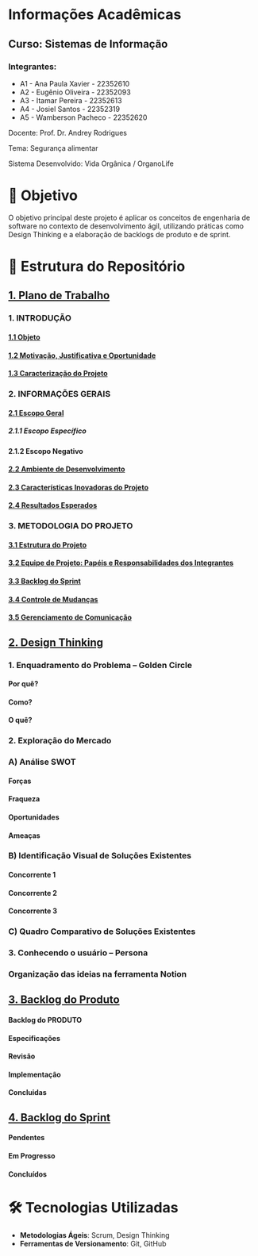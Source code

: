 # Informações Acadêmicas
## Curso: Sistemas de Informação

### Integrantes:

+ A1 - Ana Paula Xavier - 22352610
+ A2 - Eugênio Oliveira - 22352093
+ A3 - Itamar Pereira - 22352613
+ A4 - Josiel Santos - 22352319
+ A5 - Wamberson Pacheco - 22352620


Docente: Prof. Dr. Andrey Rodrigues

Tema: Segurança alimentar

Sistema Desenvolvido: Vida Orgânica / OrganoLife

# 🧠 Objetivo

O objetivo principal deste projeto é aplicar os conceitos de engenharia de software no contexto de desenvolvimento ágil, utilizando práticas como Design Thinking e a elaboração de backlogs de produto e de sprint.

# 📁 Estrutura do Repositório

## [1. Plano de Trabalho](https://github.com/Pacheco-77/backlog-do-produto/blob/main/1_plano%20_de_trabalho.md)
### 1. INTRODUÇÃO
#### [1.1 Objeto](https://github.com/Pacheco-77/backlog-do-produto/blob/main/1_plano%20_de_trabalho.md#1-introdu%C3%A7%C3%A3o)
#### [1.2 Motivação, Justificativa e Oportunidade](https://github.com/Pacheco-77/backlog-do-produto/blob/main/1_plano%20_de_trabalho.md#12-motiva%C3%A7%C3%A3o-justificativa-e-oportunidade)
#### [1.3 Caracterização do Projeto](https://github.com/Pacheco-77/backlog-do-produto/blob/main/1_plano%20_de_trabalho.md#13-caracteriza%C3%A7%C3%A3o-do-projeto)
### 2. INFORMAÇÕES GERAIS
#### [2.1 Escopo Geral](https://github.com/Pacheco-77/backlog-do-produto/blob/main/1_plano%20_de_trabalho.md#21-escopo-geral)
##### 2.1.1 Escopo Específico
#### 2.1.2 Escopo Negativo
#### [2.2 Ambiente de Desenvolvimento](https://github.com/Pacheco-77/backlog-do-produto/blob/main/1_plano%20_de_trabalho.md#22-ambiente-de-desenvolvimento)
#### [2.3 Características Inovadoras do Projeto](https://github.com/Pacheco-77/backlog-do-produto/blob/main/1_plano%20_de_trabalho.md#23-caracter%C3%ADsticas-inovadoras-do-projeto)
#### [2.4 Resultados Esperados](https://github.com/Pacheco-77/backlog-do-produto/blob/main/1_plano%20_de_trabalho.md#24-resultados-esperados)
### 3. METODOLOGIA DO PROJETO
#### [3.1 Estrutura do Projeto](https://github.com/Pacheco-77/backlog-do-produto/blob/main/1_plano%20_de_trabalho.md#31-estrutura-do-projeto)
#### [3.2 Equipe de Projeto: Papéis e Responsabilidades dos Integrantes](https://github.com/Pacheco-77/backlog-do-produto/blob/main/1_plano%20_de_trabalho.md#32-equipe-de-projeto-pap%C3%A9is-e-responsabilidades-dos-integrantes)
#### [3.3 Backlog do Sprint](https://github.com/Pacheco-77/backlog-do-produto/blob/main/1_plano%20_de_trabalho.md#33-backlog-do-sprint)
#### [3.4 Controle de Mudanças](https://github.com/Pacheco-77/backlog-do-produto/blob/main/1_plano%20_de_trabalho.md#34-controle-de-mudan%C3%A7as)
#### [3.5 Gerenciamento de Comunicação](https://github.com/Pacheco-77/backlog-do-produto/blob/main/1_plano%20_de_trabalho.md#35-gerenciamento-de-comunica%C3%A7%C3%A3o)

## [2. Design Thinking](https://github.com/Pacheco-77/backlog-do-produto/blob/main/2_design-thinking.md)
### 1. Enquadramento do Problema – Golden Circle
#### Por quê?
#### Como?
#### O quê?
### 2. Exploração do Mercado
### A) Análise SWOT
#### Forças 
#### Fraqueza
#### Oportunidades
#### Ameaças
### B) Identificação Visual de Soluções Existentes
#### Concorrente 1
#### Concorrente 2
#### Concorrente 3
### C) Quadro Comparativo de Soluções Existentes
### 3. Conhecendo o usuário – Persona
### **Organização das ideias na ferramenta Notion**

## [3. Backlog do Produto](https://github.com/Pacheco-77/backlog-do-produto/blob/main/3_backlog-do-produto.md)
#### Backlog do PRODUTO
#### Especificações
#### Revisão 
#### Implementação
#### Concluidas 

## [4. Backlog do Sprint](https://github.com/Pacheco-77/backlog-do-produto/blob/main/4_backlog-do-sprint.md)
#### Pendentes
#### Em Progresso
#### Concluídos

# 🛠️ Tecnologias Utilizadas

- **Metodologias Ágeis**: Scrum, Design Thinking
- **Ferramentas de Versionamento**: Git, GitHub


